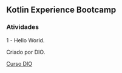 

## Kotlin Experience Bootcamp

### Atividades
1 - Hello World.

Criado por DIO.

[Curso DIO](https://web.dio.me/track/kotlin-experience)
